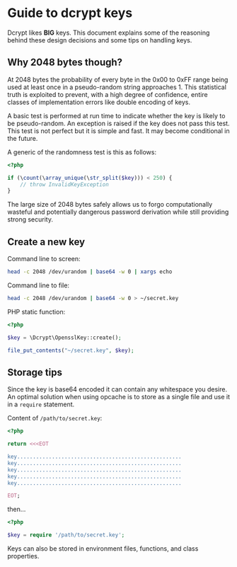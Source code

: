 # Guide to dcrypt keys

Dcrypt likes __BIG__ keys.
This document explains some of the reasoning behind these design decisions and some tips on handling keys.

## Why 2048 bytes though?

At 2048 bytes the probability of every byte in the 0x00 to 0xFF range being used at least once in a pseudo-random string approaches 1.
This statistical truth is exploited to prevent, with a high degree of confidence, entire classes of implementation errors like double encoding of keys.

A basic test is performed at run time to indicate whether the key is likely to be pseudo-random.
An exception is raised if the key does not pass this test.
This test is not perfect but it is simple and fast.
It may become conditional in the future.

A generic of the randomness test is this as follows:

```php
<?php

if (\count(\array_unique(\str_split($key))) < 250) {
    // throw InvalidKeyException
}
```

The large size of 2048 bytes safely allows us to forgo computationally wasteful and potentially dangerous password derivation while still providing strong security.

## Create a new key

Command line to screen:

```bash
head -c 2048 /dev/urandom | base64 -w 0 | xargs echo
```

Command line to file:

```bash
head -c 2048 /dev/urandom | base64 -w 0 > ~/secret.key
```

PHP static function:

```php
<?php

$key = \Dcrypt\OpensslKey::create();

file_put_contents("~/secret.key", $key);
```

## Storage tips

Since the key is base64 encoded it can contain any whitespace you desire.
An optimal solution when using opcache is to store as a single file and use it in a `require` statement.

Content of `/path/to/secret.key`:

```php
<?php

return <<<EOT

key....................................................
key....................................................
key....................................................
key....................................................
key....................................................

EOT;

```

then...

```php
<?php

$key = require '/path/to/secret.key';
```

Keys can also be stored in environment files, functions, and class properties.
